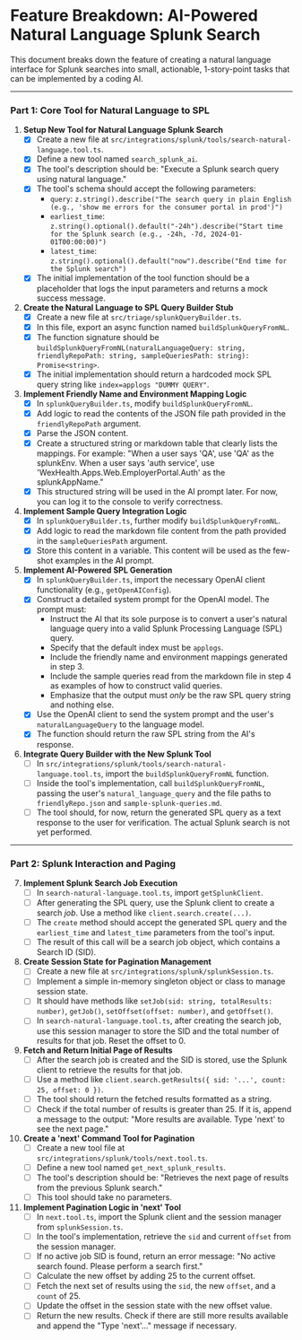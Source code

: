 # Feature Breakdown: AI-Powered Natural Language Splunk Search

This document breaks down the feature of creating a natural language interface for Splunk searches into small, actionable, 1-story-point tasks that can be implemented by a coding AI.

---

### Part 1: Core Tool for Natural Language to SPL

1.  **Setup New Tool for Natural Language Splunk Search**
    - [x] Create a new file at `src/integrations/splunk/tools/search-natural-language.tool.ts`.
    - [x] Define a new tool named `search_splunk_ai`.
    - [x] The tool's description should be: "Execute a Splunk search query using natural language."
    - [x] The tool's schema should accept the following parameters:
        - `query`: `z.string().describe("The search query in plain English (e.g., 'show me errors for the consumer portal in prod')")`
        - `earliest_time`: `z.string().optional().default("-24h").describe("Start time for the Splunk search (e.g., -24h, -7d, 2024-01-01T00:00:00)")`
        - `latest_time`: `z.string().optional().default("now").describe("End time for the Splunk search")`
    - [x] The initial implementation of the tool function should be a placeholder that logs the input parameters and returns a mock success message.

2.  **Create the Natural Language to SPL Query Builder Stub**
    - [x] Create a new file at `src/triage/splunkQueryBuilder.ts`.
    - [x] In this file, export an async function named `buildSplunkQueryFromNL`.
    - [x] The function signature should be `buildSplunkQueryFromNL(naturalLanguageQuery: string, friendlyRepoPath: string, sampleQueriesPath: string): Promise<string>`.
    - [x] The initial implementation should return a hardcoded mock SPL query string like `index=applogs "DUMMY QUERY"`.

3.  **Implement Friendly Name and Environment Mapping Logic**
    - [x] In `splunkQueryBuilder.ts`, modify `buildSplunkQueryFromNL`.
    - [x] Add logic to read the contents of the JSON file path provided in the `friendlyRepoPath` argument.
    - [x] Parse the JSON content.
    - [x] Create a structured string or markdown table that clearly lists the mappings. For example: "When a user says 'QA', use 'QA' as the splunkEnv. When a user says 'auth service', use 'WexHealth.Apps.Web.EmployerPortal.Auth' as the splunkAppName."
    - [x] This structured string will be used in the AI prompt later. For now, you can log it to the console to verify correctness.

4.  **Implement Sample Query Integration Logic**
    - [x] In `splunkQueryBuilder.ts`, further modify `buildSplunkQueryFromNL`.
    - [x] Add logic to read the markdown file content from the path provided in the `sampleQueriesPath` argument.
    - [x] Store this content in a variable. This content will be used as the few-shot examples in the AI prompt.

5.  **Implement AI-Powered SPL Generation**
    - [x] In `splunkQueryBuilder.ts`, import the necessary OpenAI client functionality (e.g., `getOpenAIConfig`).
    - [x] Construct a detailed system prompt for the OpenAI model. The prompt must:
        - Instruct the AI that its sole purpose is to convert a user's natural language query into a valid Splunk Processing Language (SPL) query.
        - Specify that the default index must be `applogs`.
        - Include the friendly name and environment mappings generated in step 3.
        - Include the sample queries read from the markdown file in step 4 as examples of how to construct valid queries.
        - Emphasize that the output must *only* be the raw SPL query string and nothing else.
    - [x] Use the OpenAI client to send the system prompt and the user's `naturalLanguageQuery` to the language model.
    - [x] The function should return the raw SPL string from the AI's response.

6.  **Integrate Query Builder with the New Splunk Tool**
    - [ ] In `src/integrations/splunk/tools/search-natural-language.tool.ts`, import the `buildSplunkQueryFromNL` function.
    - [ ] Inside the tool's implementation, call `buildSplunkQueryFromNL`, passing the user's `natural_language_query` and the file paths to `friendlyRepo.json` and `sample-splunk-queries.md`.
    - [ ] The tool should, for now, return the generated SPL query as a text response to the user for verification. The actual Splunk search is not yet performed.

---

### Part 2: Splunk Interaction and Paging

7.  **Implement Splunk Search Job Execution**
    - [ ] In `search-natural-language.tool.ts`, import `getSplunkClient`.
    - [ ] After generating the SPL query, use the Splunk client to create a search *job*. Use a method like `client.search.create(...)`.
    - [ ] The `create` method should accept the generated SPL query and the `earliest_time` and `latest_time` parameters from the tool's input.
    - [ ] The result of this call will be a search job object, which contains a Search ID (SID).

8.  **Create Session State for Pagination Management**
    - [ ] Create a new file at `src/integrations/splunk/splunkSession.ts`.
    - [ ] Implement a simple in-memory singleton object or class to manage session state.
    - [ ] It should have methods like `setJob(sid: string, totalResults: number)`, `getJob()`, `setOffset(offset: number)`, and `getOffset()`.
    - [ ] In `search-natural-language.tool.ts`, after creating the search job, use this session manager to store the SID and the total number of results for that job. Reset the offset to 0.

9.  **Fetch and Return Initial Page of Results**
    - [ ] After the search job is created and the SID is stored, use the Splunk client to retrieve the results for that job.
    - [ ] Use a method like `client.search.getResults({ sid: '...', count: 25, offset: 0 })`.
    - [ ] The tool should return the fetched results formatted as a string.
    - [ ] Check if the total number of results is greater than 25. If it is, append a message to the output: "More results are available. Type 'next' to see the next page."

10. **Create a 'next' Command Tool for Pagination**
    - [ ] Create a new tool file at `src/integrations/splunk/tools/next.tool.ts`.
    - [ ] Define a new tool named `get_next_splunk_results`.
    - [ ] The tool's description should be: "Retrieves the next page of results from the previous Splunk search."
    - [ ] This tool should take no parameters.

11. **Implement Pagination Logic in 'next' Tool**
    - [ ] In `next.tool.ts`, import the Splunk client and the session manager from `splunkSession.ts`.
    - [ ] In the tool's implementation, retrieve the `sid` and current `offset` from the session manager.
    - [ ] If no active job SID is found, return an error message: "No active search found. Please perform a search first."
    - [ ] Calculate the new offset by adding 25 to the current offset.
    - [ ] Fetch the next set of results using the `sid`, the new `offset`, and a `count` of 25.
    - [ ] Update the offset in the session state with the new offset value.
    - [ ] Return the new results. Check if there are still more results available and append the "Type 'next'..." message if necessary.
